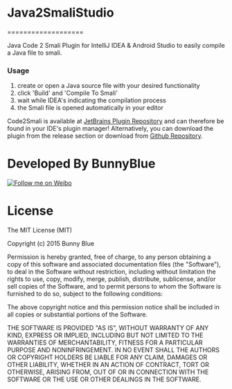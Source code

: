 # Java2SmaliStudio
===================

Java Code 2 Smali Plugin for IntelliJ IDEA &amp; Android Studio to easily compile a Java file to smali.



### Usage ###

1. create or open a Java source file with your desired functionality
2. click 'Build' and 'Compile To Smali'
3. wait while IDEA's indicating the compilation process
4. the Smali file is opened automatically in your editor


Code2Smali is available at [JetBrains Plugin Repository](https://plugins.jetbrains.com/plugin/7712) and can therefore be found in your IDE's plugin manager! Alternatively, you can download the plugin from the release section or download  from [Github Repository](https://github.com/bunnyblue/Java2SmaliStudio/releases).




# Developed By BunnyBlue

<a href="http://weibo.com/315777520">
  <img alt="Follow me on Weibo" src="http://ww4.sinaimg.cn/large/bce2dea9gw1epjhk9h9m6j20230233yb.jpg"/>
</a>


# License

 The MIT License (MIT)

Copyright (c) 2015 Bunny Blue

Permission is hereby granted, free of charge, to any person obtaining a copy
of this software and associated documentation files (the "Software"), to deal
in the Software without restriction, including without limitation the rights
to use, copy, modify, merge, publish, distribute, sublicense, and/or sell
copies of the Software, and to permit persons to whom the Software is
furnished to do so, subject to the following conditions:

The above copyright notice and this permission notice shall be included in all
copies or substantial portions of the Software.

THE SOFTWARE IS PROVIDED "AS IS", WITHOUT WARRANTY OF ANY KIND, EXPRESS OR
IMPLIED, INCLUDING BUT NOT LIMITED TO THE WARRANTIES OF MERCHANTABILITY,
FITNESS FOR A PARTICULAR PURPOSE AND NONINFRINGEMENT. IN NO EVENT SHALL THE
AUTHORS OR COPYRIGHT HOLDERS BE LIABLE FOR ANY CLAIM, DAMAGES OR OTHER
LIABILITY, WHETHER IN AN ACTION OF CONTRACT, TORT OR OTHERWISE, ARISING FROM,
OUT OF OR IN CONNECTION WITH THE SOFTWARE OR THE USE OR OTHER DEALINGS IN THE
SOFTWARE.




